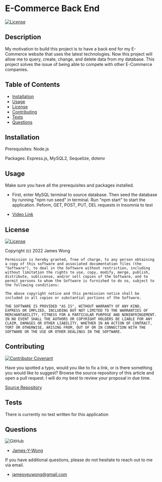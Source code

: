 # E-Commerce Back End

  [![License](https://img.shields.io/badge/License-MIT-blue.svg)](https://opensource.org/licenses/MIT)
  
  ## Description
  
  My motivation to build this project is to have a back end for my E-Commerce website that uses the latest technologies. Now this project will allow me to query, create, change, and delete data from my database. This project solves the issue of being able to compete with other E-Commerce companies. 
  
  ## Table of Contents
  
  - [Installation](#installation)
  - [Usage](#usage)
  - [License](#license)
  - [Contributing](#contributing)
  - [Tests](#tests)
  - [Questions](#questions)
  
  
  ## Installation
  
  Prerequisites: Node.js
  
  Packages: Express.js, MySQL2, Sequelize, dotenv
  
  ## Usage
  
  Make sure you have all the prerequisites and packages installed. 
  
  - First, enter MySQL terminal to source database. Then seed the database by running "npm run seed" in terminal. Run "npm start" to start the application. Peform, GET, POST, PUT, DEL requests in Insomnia to test

  - [Video Link](https://drive.google.com/file/d/1bWnhn9Y7FQNPiqA1ljrXQLy5D73UlP4_/view)
  
  ## License
  
  [![License](https://img.shields.io/badge/License-MIT-blue.svg)](https://opensource.org/licenses/MIT)
  
  Copyright (c) 2022 James Wong
  
    Permission is hereby granted, free of charge, to any person obtaining a copy of this software and associated documentation files (the "Software"), to deal in the Software without restriction, including without limitation the rights to use, copy, modify, merge, publish, distribute, sublicense, and/or sell copies of the Software, and to permit persons to whom the Software is furnished to do so, subject to the following conditions:
    
    The above copyright notice and this permission notice shall be included in all copies or substantial portions of the Software.
    
    THE SOFTWARE IS PROVIDED "AS IS", WITHOUT WARRANTY OF ANY KIND, EXPRESS OR IMPLIED, INCLUDING BUT NOT LIMITED TO THE WARRANTIES OF MERCHANTABILITY, FITNESS FOR A PARTICULAR PURPOSE AND NONINFRINGEMENT. IN NO EVENT SHALL THE AUTHORS OR COPYRIGHT HOLDERS BE LIABLE FOR ANY CLAIM, DAMAGES OR OTHER LIABILITY, WHETHER IN AN ACTION OF CONTRACT, TORT OR OTHERWISE, ARISING FROM, OUT OF OR IN CONNECTION WITH THE SOFTWARE OR THE USE OR OTHER DEALINGS IN THE SOFTWARE.
  
  ## Contributing
  
  [![Contributor Covenant](https://img.shields.io/badge/Contributor%20Covenant-2.1-4baaaa.svg)](https://www.contributor-covenant.org/version/2/1/code_of_conduct/)
  
  Have you spotted a typo, would you like to fix a link, or is there something you would like to suggest? Browse the source repository of this article and open a pull request. I will do my best to review your proposal in due time.
  
  [Source Repository](https://github.com/James-Y-Wong/hw-13-ecommerce-back-end)
  
  ## Tests
  
  There is currently no test written for this application
  
  ## Questions
  
  ![GitHub](https://img.shields.io/badge/github-%23121011.svg?style=for-the-badge&logo=github&logoColor=white)
  
  - [James-Y-Wong](https://github.com/James-Y-Wong)
  
  If you have additional questions, please do not hesitate to reach out to me via email.
  
  - jamesyeuwong@gmail.com
  
